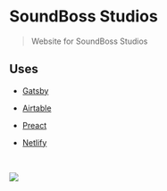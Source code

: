# SoundBoss Studios

> Website for SoundBoss Studios

## Uses

- [Gatsby](https://www.gatsbyjs.com/)

- [Airtable](https://airtable.com/)

- [Preact](https://preactjs.com/)

- [Netlify](https://www.netlify.com/)

<br>

![](https://res.cloudinary.com/charley81/image/upload/v1621987784/SoundBoss/Main_juk3u0.png)
